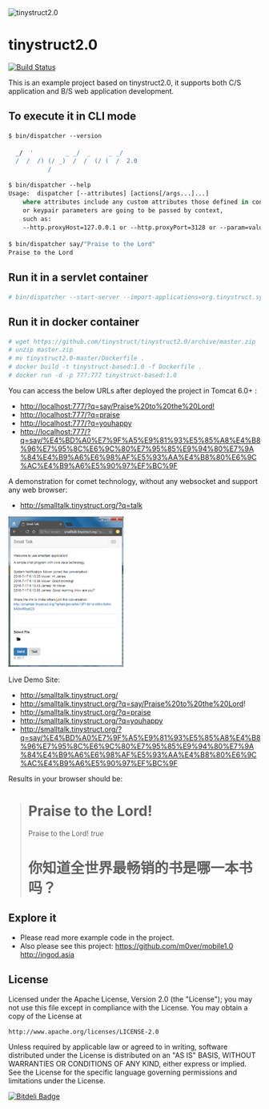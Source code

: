 <img src="https://raw.githubusercontent.com/tinystruct/tinystruct2.0/master/favicon.png" title="tinystruct2.0" /> 

tinystruct2.0
=========
[![Build Status](https://travis-ci.org/m0ver/tinystruct2.0.svg?branch=master)](https://travis-ci.org/m0ver/tinystruct2.0)

This is an example project based on tinystruct2.0, it supports both C/S application and B/S web application development. 



To execute it in CLI mode
---
```tcsh
$ bin/dispatcher --version

  _/  '         _ _/  _     _ _/
  /  /  /) (/ _)  /  /  (/ (  /  2.0
           /
```
```tcsh
$ bin/dispatcher --help
Usage:	dispatcher [--attributes] [actions[/args...]...]
	where attributes include any custom attributes those defined in context 
	or keypair parameters are going to be passed by context,
 	such as: 
	--http.proxyHost=127.0.0.1 or --http.proxyPort=3128 or --param=value
	
$ bin/dispatcher say/"Praise to the Lord"
Praise to the Lord
```

Run it in a servlet container
---
```tcsh
# bin/dispatcher --start-server --import-applications=org.tinystruct.system.TomcatServer
```
Run it in docker container
---
```tcsh
# wget https://github.com/tinystruct/tinystruct2.0/archive/master.zip
# unzip master.zip
# mv tinystruct2.0-master/Dockerfile .
# docker build -t tinystruct-based:1.0 -f Dockerfile .
# docker run -d -p 777:777 tinystruct-based:1.0
```

You can access the below URLs after deployed the project in Tomcat 6.0+ :

* <a href="http://localhost:777/?q=say/Praise%20to%20the%20Lord!">http://localhost:777/?q=say/Praise%20to%20the%20Lord! </a><br />
* <a href="http://localhost:777/?q=praise">http://localhost:777/?q=praise </a><br />
* <a href="http://localhost:777/?q=youhappy">http://localhost:777/?q=youhappy</a><br />
* <a href="http://localhost:777/?q=say/%E4%BD%A0%E7%9F%A5%E9%81%93%E5%85%A8%E4%B8%96%E7%95%8C%E6%9C%80%E7%95%85%E9%94%80%E7%9A%84%E4%B9%A6%E6%98%AF%E5%93%AA%E4%B8%80%E6%9C%AC%E4%B9%A6%E5%90%97%EF%BC%9F">http://localhost:777/?q=say/%E4%BD%A0%E7%9F%A5%E9%81%93%E5%85%A8%E4%B8%96%E7%95%8C%E6%9C%80%E7%95%85%E9%94%80%E7%9A%84%E4%B9%A6%E6%98%AF%E5%93%AA%E4%B8%80%E6%9C%AC%E4%B9%A6%E5%90%97%EF%BC%9F</a>

A demonstration for comet technology, without any websocket and support any web browser:
* <a href="http://smalltalk.tinystruct.org/?q=talk">http://smalltalk.tinystruct.org/?q=talk</a><br />

<img src="example.png" title="smalltalk - tinystruct2.0" height="300"/> <br />

Live Demo Site: 
* http://smalltalk.tinystruct.org/
* <a href="http://smalltalk.tinystruct.org/?q=say/Praise%20to%20the%20Lord!">http://smalltalk.tinystruct.org/?q=say/Praise%20to%20the%20Lord! </a><br />
* <a href="http://smalltalk.tinystruct.org/?q=praise">http://smalltalk.tinystruct.org/?q=praise </a><br />
* <a href="http://smalltalk.tinystruct.org/?q=youhappy">http://smalltalk.tinystruct.org/?q=youhappy</a><br />
* <a href="http://smalltalk.tinystruct.org/?q=say/%E4%BD%A0%E7%9F%A5%E9%81%93%E5%85%A8%E4%B8%96%E7%95%8C%E6%9C%80%E7%95%85%E9%94%80%E7%9A%84%E4%B9%A6%E6%98%AF%E5%93%AA%E4%B8%80%E6%9C%AC%E4%B9%A6%E5%90%97%EF%BC%9F">http://smalltalk.tinystruct.org/?q=say/%E4%BD%A0%E7%9F%A5%E9%81%93%E5%85%A8%E4%B8%96%E7%95%8C%E6%9C%80%E7%95%85%E9%94%80%E7%9A%84%E4%B9%A6%E6%98%AF%E5%93%AA%E4%B8%80%E6%9C%AC%E4%B9%A6%E5%90%97%EF%BC%9F</a>

Results in your browser should be:

<blockquote>
<h1>Praise to the Lord!</h1>
Praise to the Lord! 
<i>true</i>
<h1>你知道全世界最畅销的书是哪一本书吗？</h1>
</blockquote>

Explore it 
--
* Please read more example code in the project.
* Also please see this project: 
	https://github.com/m0ver/mobile1.0
	http://ingod.asia


License
--

Licensed under the Apache License, Version 2.0 (the "License");
you may not use this file except in compliance with the License.
You may obtain a copy of the License at

    http://www.apache.org/licenses/LICENSE-2.0

Unless required by applicable law or agreed to in writing, software
distributed under the License is distributed on an "AS IS" BASIS,
WITHOUT WARRANTIES OR CONDITIONS OF ANY KIND, either express or implied.
See the License for the specific language governing permissions and
limitations under the License.


[![Bitdeli Badge](https://d2weczhvl823v0.cloudfront.net/m0ver/tinystruct2.0/trend.png)](https://bitdeli.com/free "Bitdeli Badge")
